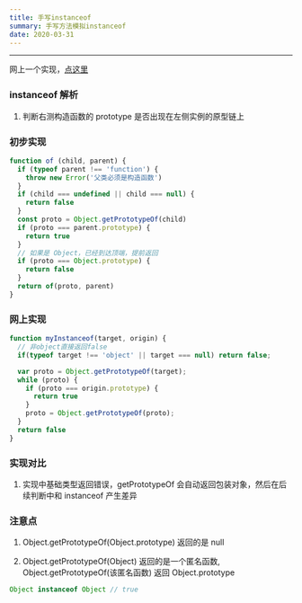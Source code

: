 ```yaml
---
title: 手写instanceof
summary: 手写方法模拟instanceof
date: 2020-03-31
---
```


-----------------------

网上一个实现，[点这里](https://juejin.im/post/5dc367025188255f8e44b7b1)

### instanceof 解析

1. 判断右测构造函数的 prototype 是否出现在左侧实例的原型链上

### 初步实现

```js
function of (child, parent) {
  if (typeof parent !== 'function') {
    throw new Error('父类必须是构造函数')
  }
  if (child === undefined || child === null) {
    return false
  }
  const proto = Object.getPrototypeOf(child)
  if (proto === parent.prototype) {
    return true
  }
  // 如果是 Object，已经到达顶端，提前返回
  if (proto === Object.prototype) {
    return false
  }
  return of(proto, parent)
}
```

### 网上实现

```js
function myInstanceof(target, origin) {
  // 非object直接返回false
  if(typeof target !== 'object' || target === null) return false;

  var proto = Object.getPrototypeOf(target);
  while (proto) {
    if (proto === origin.prototype) {
      return true
    }
    proto = Object.getPrototypeOf(proto);
  }
  return false
}
```

### 实现对比

1. 实现中基础类型返回错误，getPrototypeOf 会自动返回包装对象，然后在后续判断中和 instanceof 产生差异

### 注意点

1. Object.getPrototypeOf(Object.prototype) 返回的是 null

2. Object.getPrototypeOf(Object) 返回的是一个匿名函数, Object.getPrototypeOf(该匿名函数) 返回 Object.prototype

```js
Object instanceof Object // true
```
